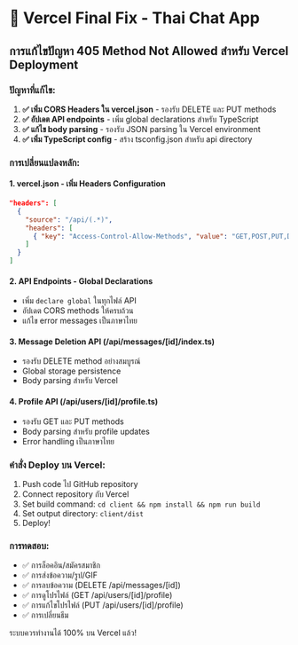 # 🚀 Vercel Final Fix - Thai Chat App

## การแก้ไขปัญหา 405 Method Not Allowed สำหรับ Vercel Deployment

### ปัญหาที่แก้ไข:
1. **✅ เพิ่ม CORS Headers ใน vercel.json** - รองรับ DELETE และ PUT methods
2. **✅ อัปเดต API endpoints** - เพิ่ม global declarations สำหรับ TypeScript
3. **✅ แก้ไข body parsing** - รองรับ JSON parsing ใน Vercel environment
4. **✅ เพิ่ม TypeScript config** - สร้าง tsconfig.json สำหรับ api directory

### การเปลี่ยนแปลงหลัก:

#### 1. vercel.json - เพิ่ม Headers Configuration
```json
"headers": [
  {
    "source": "/api/(.*)",
    "headers": [
      { "key": "Access-Control-Allow-Methods", "value": "GET,POST,PUT,DELETE,OPTIONS" }
    ]
  }
]
```

#### 2. API Endpoints - Global Declarations
- เพิ่ม `declare global` ในทุกไฟล์ API
- อัปเดต CORS methods ให้ครบถ้วน
- แก้ไข error messages เป็นภาษาไทย

#### 3. Message Deletion API (/api/messages/[id]/index.ts)
- รองรับ DELETE method อย่างสมบูรณ์
- Global storage persistence
- Body parsing สำหรับ Vercel

#### 4. Profile API (/api/users/[id]/profile.ts)  
- รองรับ GET และ PUT methods
- Body parsing สำหรับ profile updates
- Error handling เป็นภาษาไทย

### คำสั่ง Deploy บน Vercel:
1. Push code ไป GitHub repository
2. Connect repository กับ Vercel
3. Set build command: `cd client && npm install && npm run build`
4. Set output directory: `client/dist`
5. Deploy!

### การทดสอบ:
- ✅ การล็อคอิน/สมัครสมาชิก
- ✅ การส่งข้อความ/รูป/GIF  
- ✅ การลบข้อความ (DELETE /api/messages/[id])
- ✅ การดูโปรไฟล์ (GET /api/users/[id]/profile)
- ✅ การแก้ไขโปรไฟล์ (PUT /api/users/[id]/profile)
- ✅ การเปลี่ยนธีม

ระบบควรทำงานได้ 100% บน Vercel แล้ว!